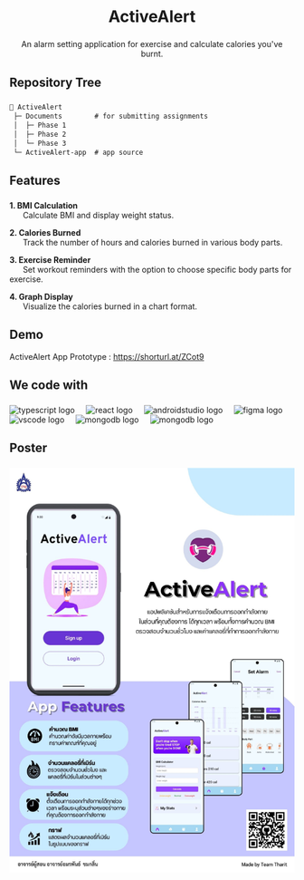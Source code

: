 <h1 align="center">ActiveAlert</h1>

###

<p align="center">An alarm setting application for exercise and calculate calories you've burnt.</p>

###

<h2 align="left">Repository Tree</h2>

###

```
💪 ActiveAlert 
 ├─ Documents        # for submitting assignments
 │  ├─ Phase 1
 │  ├─ Phase 2
 │  └─ Phase 3
 └─ ActiveAlert-app  # app source
```

###

<h2 align="left">Features</h2>

###

<div>
  <p><strong>1. BMI Calculation</strong><br>
    &nbsp;&nbsp;&nbsp;&nbsp;&nbsp;&nbsp;Calculate BMI and display weight status.</p>
  <p><strong>2. Calories Burned</strong><br>
    &nbsp;&nbsp;&nbsp;&nbsp;&nbsp;&nbsp;Track the number of hours and calories burned in various body parts.</p>
  <p><strong>3. Exercise Reminder</strong><br>
    &nbsp;&nbsp;&nbsp;&nbsp;&nbsp;&nbsp;Set workout reminders with the option to choose specific body parts for exercise.</p>
  <p><strong>4. Graph Display</strong><br>
    &nbsp;&nbsp;&nbsp;&nbsp;&nbsp;&nbsp;Visualize the calories burned in a chart format.</p>
</div>

## Demo

ActiveAlert App Prototype : https://shorturl.at/ZCot9

<h2 align="left">We code with</h2>

###

<div align="left">
  <img src="https://cdn.jsdelivr.net/gh/devicons/devicon/icons/typescript/typescript-original.svg" height="40" alt="typescript logo"  />
  <img width="12"/>
  <img src="https://cdn.jsdelivr.net/gh/devicons/devicon/icons/react/react-original.svg" height="40" alt="react logo"  />
  <img width="12"/>
  <img src="https://cdn.jsdelivr.net/gh/devicons/devicon/icons/androidstudio/androidstudio-original.svg" height="40" alt="androidstudio logo"  />
  <img width="12" />
  <img src="https://cdn.jsdelivr.net/gh/devicons/devicon/icons/figma/figma-original.svg" height="40" alt="figma logo"  />
  <img width="12" />
  <img src="https://cdn.jsdelivr.net/gh/devicons/devicon/icons/vscode/vscode-original.svg" height="40" alt="vscode logo"  />
  <img width="12" />
  <img src="https://cdn.jsdelivr.net/gh/devicons/devicon@latest/icons/mongodb/mongodb-original.svg" height="40" alt="mongodb logo"/>
  <img width="12" />
  <img src="https://cdn.jsdelivr.net/gh/devicons/devicon@latest/icons/npm/npm-original-wordmark.svg" height="40" alt="mongodb logo"/>
 
</div>

###

<h2 align="left">Poster</h2>

###

<div align="left">
  <img src="https://github.com/tharitnut/ReactNativeFinalProject/blob/main/Documents/Phase%203/ActiveAlert%20Poster.jpg" alt="Poster"/>
</div>
